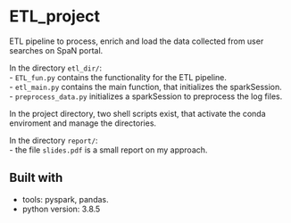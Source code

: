 # ETL_project
ETL pipeline to process, enrich and load the data collected from user searches on SpaN portal. 
    
   In the directory `etl_dir/`: \
      - `ETL_fun.py` contains the functionality for the ETL pipeline. \
      - `etl_main.py` contains the main function, that initializes the sparkSession. \
      - `preprocess_data.py` initializes a sparkSession to preprocess the log files.
        
   In the project directory, two shell scripts exist, that activate the conda enviroment and manage the directories.
   
   In the directory `report/`: \
      - the file `slides.pdf` is a small report on my approach.
   
   ## Built with
  - tools: pyspark, pandas.
  - python version: 3.8.5
